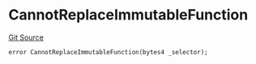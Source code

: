 # CannotReplaceImmutableFunction
[Git Source](https://github.com/thrackle-io/rules-protocol/blob/4f7789968960e18493ff0b85b09856f12969daac/src/diamond/core/DiamondCut/DiamondCutLib.sol)


```solidity
error CannotReplaceImmutableFunction(bytes4 _selector);
```

